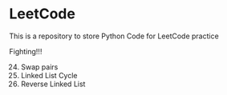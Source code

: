 # LeetCode
This is a repository to store Python Code for LeetCode practice

Fighting!!!

24. Swap pairs
141. Linked List Cycle
206. Reverse Linked List
